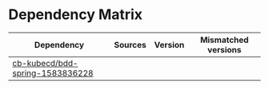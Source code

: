 # Dependency Matrix

Dependency | Sources | Version | Mismatched versions
---------- | ------- | ------- | -------------------
[cb-kubecd/bdd-spring-1583836228](https://github.com/cb-kubecd/bdd-spring-1583836228.git) |  | []() | 
